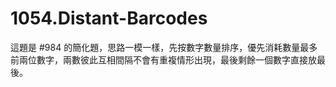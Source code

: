 # 1054.Distant-Barcodes

這題是 #984 的簡化題，思路一模一樣，先按數字數量排序，優先消耗數量最多前兩位數字，兩數彼此互相間隔不會有重複情形出現，最後剩餘一個數字直接放最後。
